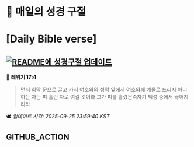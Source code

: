 # 🙏 매일의 성경 구절
# [Daily Bible verse]
## [![README에 성경구절 업데이트](https://github.com/DONGSUKA/first_test/actions/workflows/update-readme-bible.yml/badge.svg)](https://github.com/DONGSUKA/first_test/actions/workflows/update-readme-bible.yml)
<!-- START_BIBLE_VERSE -->
📖 **레위기 17:4**
> 먼저 회막 문으로 끌고 가서 여호와의 성막 앞에서 여호와께 예물로 드리지 아니하는 자는 피 흘린 자로 여길 것이라 그가 피를 흘렸은즉자기 백성 중에서 끊어지리라

🕊️ _업데이트 시각: 2025-09-25 23:59:40 KST_
  <!-- END_BIBLE_VERSE -->
## GITHUB_ACTION
